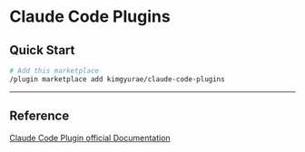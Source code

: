 # Claude Code Plugins

## Quick Start

```bash
# Add this marketplace
/plugin marketplace add kimgyurae/claude-code-plugins
```

---

## Reference
[Claude Code Plugin official Documentation](https://docs.claude.com/en/docs/claude-code/plugins)